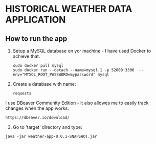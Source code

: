# HISTORICAL WEATHER DATA APPLICATION

## How to run the app

1. Setup a MySQL database on yor machine - I have used Docker to achieve that.
   ```
   sudo docker pull mysql
   sudo docker run --detach --name=mysql.1 -p 52000:3306  --env="MYSQL_ROOT_PASSWORD=mypassword" mysql
2. Create a database with name:
   ```
   requests
   ```
  I use DBeaver Community Edition - it also allowes me to easily track changes when the app works.
  ```
  https://dbeaver.io/download/
  ```
  
3. Go to 'target' directory and type:
  ```
  java -jar weather-app-0.0.1-SNAPSHOT.jar
